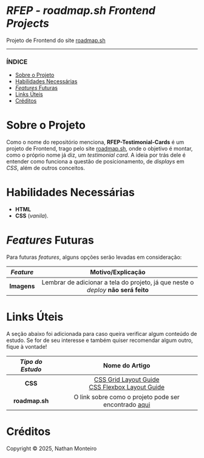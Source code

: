 # *RFEP - roadmap.sh Frontend Projects*
Projeto de Frontend do site <a href="https://roadmap.sh/">roadmap.sh</a>

---

### ÍNDICE

* [Sobre o Projeto](#about)
* [Habilidades Necessárias](#abilities)
* [*Features* Futuras](#fut-feats)
* [Links Úteis](#links)
* [Créditos](#credits)


<h1 id="about">Sobre o Projeto</h1>

Como o nome do repositório menciona, **RFEP-Testimonial-Cards** é um projeto de Frontend, trago pelo site <a href="https://roadmap.sh/">roadmap.sh</a>, onde o objetivo é montar, como o próprio nome já diz, um *testimonial card*. A ideia por trás dele é entender como funciona a questão de posicionamento, de *displays* em *CSS*, além de outros conceitos.


<h1 id="abilities"> Habilidades Necessárias </h1>

  - **HTML**
  - **CSS** (*vanila*).


<h1 id="fut-feats"> <em>Features</em> Futuras </h1>

Para futuras <em>features</em>, alguns opções serão levadas em consideração:

*Feature* | Motivo/Explicação
:---------: | :------:
**Imagens** | Lembrar de adicionar a tela do projeto, já que neste o _deploy_ **não será feito**

<!--
<h1 id="key-requirements"> Requisitos Chave </h1>

O projeto nos informa sobre alguns requisitos importantes a serem seguidos, como:

Requisito | Explicação
:---------: | :------:
**HTML Semântico** | Usar as tags HTML semanticamente corretas para estruturar o site
**SEO Meta Tags** | Incluir meta tags essenciais para o SEO (Search Engine Optimization)
**EEstrutura** | Estruturar o site para que seja fácil estilizá-lo depois
**Páginas** | Aprender a criar diversas páginas no seu website
-->

<h1 id="links"> Links Úteis </h1>


A seção abaixo foi adicionada para caso queira verificar algum conteúdo de estudo. Se for de seu interesse e também quiser recomendar algum outro, fique à vontade!

*Tipo do Estudo* | Nome do Artigo
:---------: | :------:
**CSS** | <a href="https://css-tricks.com/snippets/css/complete-guide-grid/">CSS Grid Layout Guide</a> <br> <a href="https://css-tricks.com/snippets/css/a-guide-to-flexbox/">CSS Flexbox Layout Guide</a>
**roadmap.sh** | O link sobre como o projeto pode ser encontrado <a href="https://roadmap.sh/projects/testimonial-cards">aqui</a>

<h1 id="credits"> Créditos </h1>

Copyright © 2025, Nathan Monteiro
